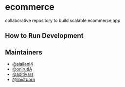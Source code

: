 # ecommerce
collaborative repository to build scalable ecommerce app

## How to Run Development


## Maintainers

- [@ajailani4](https://github.com/ajailani4)
- [@onirutlA](https://github.com/onirutlA)
- [@aditiyars](https://github.com/aditiyars)
- [@lloistborn](https://github.com/lloistborn)
